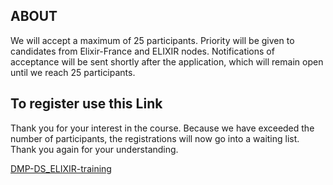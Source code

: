 ## ABOUT

We will accept a maximum of 25 participants. Priority will be given to candidates from Elixir-France and ELIXIR nodes. Notifications of acceptance will be sent shortly after the application, which will remain open until we reach 25 participants.

## To register use this Link 

Thank you for your interest in the course. Because we have exceeded the number of participants, the registrations will now go into a waiting list. Thank you again for your understanding.

[DMP-DS_ELIXIR-training](https://frama.link/DMP-DS_ELIXIR-training)





